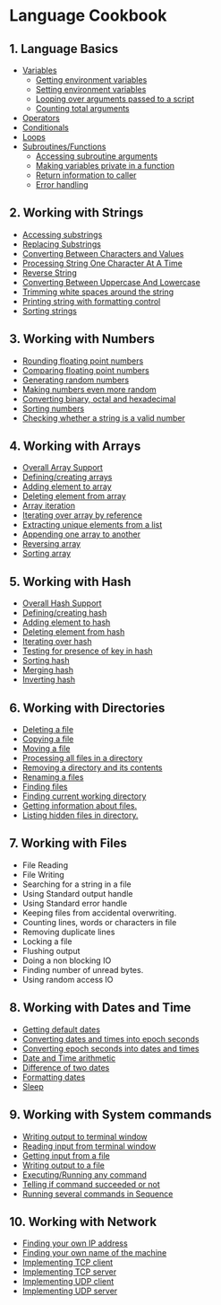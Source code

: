 # Language Cookbook

## 1. Language Basics
* [Variables](Basics/Basics_Variables.md#variables)
  * [Getting environment variables](Basics/Basics_Variables.md#getting-environment-variables)
  * [Setting environment variables](Basics/Basics_Variables.md#setting-environment-variables)
  * [Looping over arguments passed to a script](Basics/Basics_Variables.md#looping-over-arguments-passed-to-a-script)
  * [Counting total arguments](Basics/Basics_Variables.md#counting-total-arguments)
* [Operators](Basics/Basics_Operators.md)
* [Conditionals](Basics/Basics_Conditionals.md)
* [Loops](Basics/Basics_Loops.md)
* [Subroutines/Functions](Basics/Basics_SubRoutines.md)
   * [Accessing subroutine arguments](Basics/Basics_SubRoutines.md#accessing-subroutine-arguments)
   * [Making variables private in a function](Basics/Basics_SubRoutines.md#making-variables-private-in-a-function)
   * [Return information to caller](Basics/Basics_SubRoutines.md#return-information-to-caller)
   * [Error handling](Basics/Basics_SubRoutines.md#error-handling)

## 2. Working with Strings 
* [Accessing substrings](Strings/Strings_AccessingSubstrings.md)
* [Replacing Substrings](Strings/Strings_ReplacingSubstrings.md)
* [Converting Between Characters and Values](Strings/Strings_ConvertingBetweenCharsAndValues.md)
* [Processing String One Character At A Time](Strings/String_ProcessingOneCharAtTime.md)
* [Reverse String](Strings/String_ReverseString.md)
* [Converting Between Uppercase And Lowercase](Strings/String_ConvertingCase.md)
* [Trimming white spaces around the string](Strings/String_TrimmingBlanks.md)
* [Printing string with formatting control](Strings/String_PrintStringWithFormatting.md)
* [Sorting strings](Strings/String_SortingString.md)

## 3. Working with Numbers
* [Rounding floating point numbers](Numbers/Numbers_RoundingFPNumbers.md)
* [Comparing floating point numbers](Numbers/Numbers_ComparingFPNumbers.md)
* [Generating random numbers](Numbers/Numbers_GenerateRandomNumbers.md)
* [Making numbers even more random](Numbers/Numbers_EvenMoreRandomNumbers.md)
* [Converting binary, octal and hexadecimal](Numbers/Numbers_ConvertBinOctHex.md)
* [Sorting numbers](Numbers/Numbers_Sort.md)
* [Checking whether a string is a valid number](Numbers/Numbers_StringIsValidNumber.md)

## 4. Working with Arrays
* [Overall Array Support](Arrays/Arrays_SupportFunctions.md)
* [Defining/creating arrays](Arrays/Arrays_CreateArray.md)
* [Adding element to array](Arrays/Arrays_AddToArray.md)
* [Deleting element from array](Arrays/Arrays_DeleteFromArray.md)
* [Array iteration](Arrays/Arrays_IterateArray.md)
* [Iterating over array by reference](Arrays/Arrays_IterateArrayByReference.md)
* [Extracting unique elements from a list](Arrays/Arrays_ExtractUniqueElements.md)
* [Appending one array to another](Arrays/Arrays_AppendArrays.md)
* [Reversing array](Arrays/Arrays_Reverse.md)
* [Sorting array](Arrays/Arrays_Sort.md)

## 5. Working with Hash
* [Overall Hash Support](Hashes/Hashes_OverallHashSupport.md)
* [Defining/creating hash](Hashes/Hashes_Create.md)
* [Adding element to hash](Hashes/Hashes_AddElement.md)
* [Deleting element from hash](Hashes/Hashes_DeleteElement.md)
* [Iterating over hash](Hashes/Hashes_Iterate.md)
* [Testing for presence of key in hash](Hashes/Hashes_TestForKey.md)
* [Sorting hash](Hashes/Hashes_Sort.md)
* [Merging hash](Hashes/Hashes_Merge.md)
* [Inverting hash](Hashes/Hashes_Invert.md)

## 6. Working with Directories
* [Deleting a file](Directories/Directories_DeleteAFile.md)
* [Copying a file](Directories/Directories_CopyAFile.md)
* [Moving a file](Directories/Directories_MoveAFile.md)
* [Processing all files in a directory](Directories/Directories_ProcessingAllFiles.md)
* [Removing a directory and its contents](Directories/Directories_Remove.md)
* [Renaming a files](Directories/Directories_RenameFiles.md)
* [Finding files](Directories/Directories_FindFiles.md)
* [Finding current working directory](Directories/Directories_FindCWD.md)
* [Getting information about files.](Directories/Directories_FileInformation.md)
* [Listing hidden files in directory.](Directories/Directories_ListHiddenFiles.md)

## 7. Working with Files
* File Reading
* File Writing
* Searching for a string in a file
* Using Standard output handle
* Using Standard error handle
* Keeping files from accidental overwriting.
* Counting lines, words or characters in file
* Removing duplicate lines
* Locking a file
* Flushing output
* Doing a non blocking IO
* Finding number of unread bytes.
* Using random access IO

## 8. Working with Dates and Time
* [Getting default dates](DatesAndTime/DatesAndTime_GetDefaultDate.md)
* [Converting dates and times into epoch seconds](DatesAndTime/DatesAndTime_ConvertIntoEpoch.md)
* [Converting epoch seconds into dates and times](DatesAndTime/DatesAndTime_ConvertFromEpoch.md)
* [Date and Time arithmetic](DatesAndTime/DatesAndTime_DateTimeArithmetic.md)
* [Difference of two dates](DatesAndTime/DatesAndTime_DiffTwoDates.md)
* [Formatting dates](DatesAndTime/DatesAndTime_FormatDates.md)
* [Sleep](DatesAndTime/DatesAndTime_Sleep.md)

## 9. Working with System commands
* [Writing output to terminal window](Systems/System_WritingToTerminalWindow.md)
* [Reading input from terminal window](Systems/System_GetInputFromTerminalWindow.md)
* [Getting input from a file](Systems/System_GetInputFromFile.md)
* [Writing output to a file](Systems/System_WriteOutputToFile.md)
* [Executing/Running any command](Systems/System_ExecuteAnyCommand.md)
* [Telling if command succeeded or not](Systems/System_TestIfCommandSucceeded.md)
* [Running several commands in Sequence](Systems/System_ExecuteSeveralCommandsInSequence.md)

## 10. Working with Network
* [Finding your own IP address](Network/Network_FindOwnIPAddress.md)
* [Finding your own name of the machine](Network/Network_FindingYourMachineName.md)
* [Implementing TCP client](Network/Network_TCPClient.md)
* [Implementing TCP server](Network/Network_TCPServer.md)
* [Implementing UDP client](Network/Network_UDPClient.md)
* [Implementing UDP server](Network/Network_UDPServer.md)
